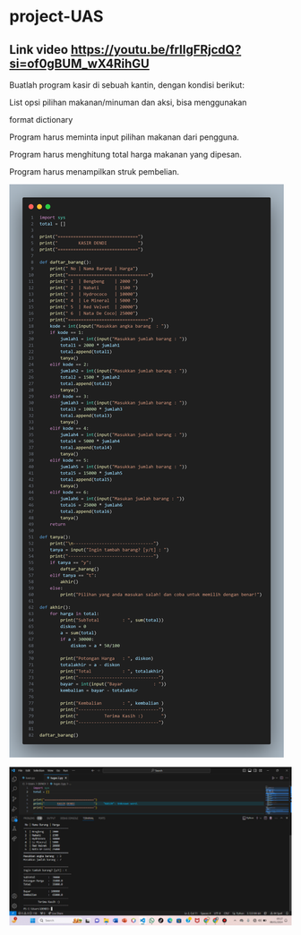 # project-UAS
## Link video https://youtu.be/frIIgFRjcdQ?si=of0gBUM_wX4RihGU
<p> Buatlah program kasir di sebuah kantin, dengan kondisi berikut:
<p> List opsi pilihan makanan/minuman dan aksi, bisa menggunakan
<P>format dictionary
<p> Program harus meminta input pilihan makanan dari pengguna.
<p> Program harus menghitung total harga makanan yang dipesan.
<p> Program harus menampilkan struk pembelian.


![Gambar 1](screenshot/code.png)


![Gambar 2](screenshot/1.png)